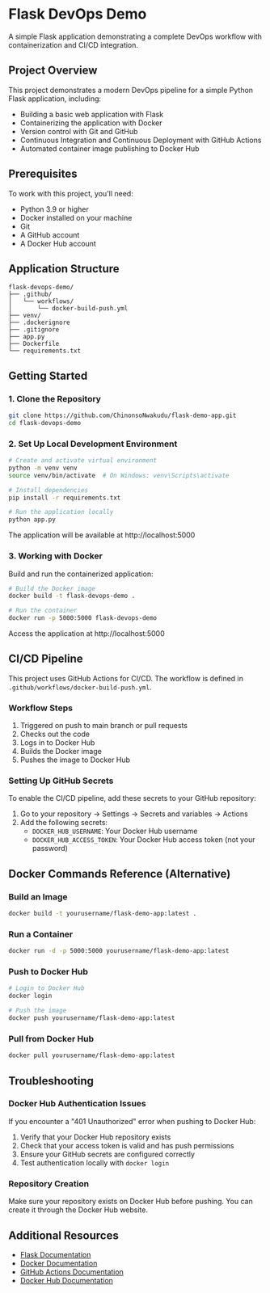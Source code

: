 # Flask DevOps Demo

A simple Flask application demonstrating a complete DevOps workflow with containerization and CI/CD integration.

## Project Overview

This project demonstrates a modern DevOps pipeline for a simple Python Flask application, including:

- Building a basic web application with Flask
- Containerizing the application with Docker
- Version control with Git and GitHub
- Continuous Integration and Continuous Deployment with GitHub Actions
- Automated container image publishing to Docker Hub

## Prerequisites

To work with this project, you'll need:

- Python 3.9 or higher
- Docker installed on your machine
- Git
- A GitHub account
- A Docker Hub account

## Application Structure

```
flask-devops-demo/
├── .github/
│   └── workflows/
│       └── docker-build-push.yml
├── venv/
├── .dockerignore
├── .gitignore
├── app.py
├── Dockerfile
└── requirements.txt
```

## Getting Started

### 1. Clone the Repository

```bash
git clone https://github.com/ChinonsoNwakudu/flask-demo-app.git
cd flask-devops-demo
```

### 2. Set Up Local Development Environment

```bash
# Create and activate virtual environment
python -m venv venv
source venv/bin/activate  # On Windows: venv\Scripts\activate

# Install dependencies
pip install -r requirements.txt

# Run the application locally
python app.py
```

The application will be available at http://localhost:5000

### 3. Working with Docker

Build and run the containerized application:

```bash
# Build the Docker image
docker build -t flask-devops-demo .

# Run the container
docker run -p 5000:5000 flask-devops-demo
```

Access the application at http://localhost:5000


## CI/CD Pipeline

This project uses GitHub Actions for CI/CD. The workflow is defined in `.github/workflows/docker-build-push.yml`.

### Workflow Steps

1. Triggered on push to main branch or pull requests
2. Checks out the code
3. Logs in to Docker Hub
4. Builds the Docker image
5. Pushes the image to Docker Hub

### Setting Up GitHub Secrets

To enable the CI/CD pipeline, add these secrets to your GitHub repository:

1. Go to your repository → Settings → Secrets and variables → Actions
2. Add the following secrets:
   - `DOCKER_HUB_USERNAME`: Your Docker Hub username
   - `DOCKER_HUB_ACCESS_TOKEN`: Your Docker Hub access token (not your password)

## Docker Commands Reference (Alternative)

### Build an Image

```bash
docker build -t yourusername/flask-demo-app:latest .
```

### Run a Container

```bash
docker run -d -p 5000:5000 yourusername/flask-demo-app:latest
```

### Push to Docker Hub

```bash
# Login to Docker Hub
docker login

# Push the image
docker push yourusername/flask-demo-app:latest
```

### Pull from Docker Hub

```bash
docker pull yourusername/flask-demo-app:latest
```

## Troubleshooting

### Docker Hub Authentication Issues

If you encounter a "401 Unauthorized" error when pushing to Docker Hub:

1. Verify that your Docker Hub repository exists
2. Check that your access token is valid and has push permissions
3. Ensure your GitHub secrets are configured correctly
4. Test authentication locally with `docker login`

### Repository Creation

Make sure your repository exists on Docker Hub before pushing. You can create it through the Docker Hub website.

## Additional Resources

- [Flask Documentation](https://flask.palletsprojects.com/)
- [Docker Documentation](https://docs.docker.com/)
- [GitHub Actions Documentation](https://docs.github.com/en/actions)
- [Docker Hub Documentation](https://docs.docker.com/docker-hub/)

